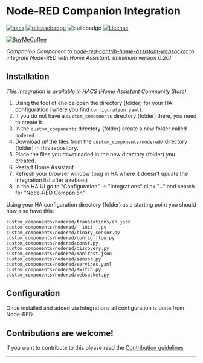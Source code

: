 # Node-RED Companion Integration

[![hacs][hacsbadge]][hacs] [![releasebadge]][release] ![buildbadge] [![License][license-shield]](LICENSE.md)

[![BuyMeCoffee][buymecoffeebadge]][buymecoffee]

_Companion Component to [node-red-contrib-home-assistant-websocket](https://github.com/zachowj/node-red-contrib-home-assistant-websocket) to integrate Node-RED with Home Assistant. (minimum version 0.20)_

## Installation

_This integration is available in [HACS](https://hacs.xyz) (Home Assistant Community Store)_

1. Using the tool of choice open the directory (folder) for your HA configuration (where you find `configuration.yaml`).
2. If you do not have a `custom_components` directory (folder) there, you need to create it.
3. In the `custom_components` directory (folder) create a new folder called `nodered`.
4. Download _all_ the files from the `custom_components/nodered/` directory (folder) in this repository.
5. Place the files you downloaded in the new directory (folder) you created.
6. Restart Home Assistant
7. Refresh your browser window (bug in HA where it doesn't update the integration list after a reboot)
8. In the HA UI go to "Configuration" -> "Integrations" click "+" and search for "Node-RED Companion"

Using your HA configuration directory (folder) as a starting point you should now also have this:

```text
custom_components/nodered/translations/en.json
custom_components/nodered/__init__.py
custom_components/nodered/binary_sensor.py
custom_components/nodered/config_flow.py
custom_components/nodered/const.py
custom_components/nodered/discovery.py
custom_components/nodered/manifest.json
custom_components/nodered/sensor.py
custom_components/nodered/services.yaml
custom_components/nodered/switch.py
custom_components/nodered/websocket.py
```

## Configuration

Once installed and added via Integrations all configuration is done from Node-RED.

## Contributions are welcome!

If you want to contribute to this please read the [Contribution guidelines](CONTRIBUTING.md)

***

[buymecoffee]: https://www.buymeacoffee.com/zachowj
[buymecoffeebadge]: https://www.buymeacoffee.com/assets/img/custom_images/orange_img.png
[license-shield]: https://img.shields.io/github/license/zachowj/hass-node-red.svg?style=for-the-badge
[hacs]: https://github.com/zachowj/hass-node-red
[hacsbadge]: https://img.shields.io/badge/HACS-Default-orange.svg?style=for-the-badge
[release]: https://github.com/zachowj/hass-node-red/releases
[releasebadge]: https://img.shields.io/github/v/release/zachowj/hass-node-red?style=for-the-badge
[buildbadge]: https://img.shields.io/github/workflow/status/zachowj/hass-node-red/pre-commit?style=for-the-badge
